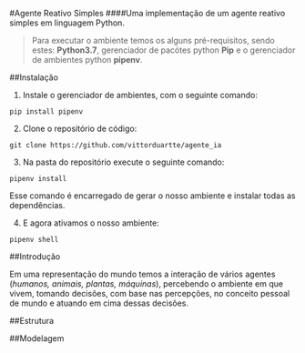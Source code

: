 #Agente Reativo Simples
####Uma implementação de um agente reativo simples em linguagem Python.

> Para executar o ambiente temos os alguns pré-requisitos, sendo estes: **Python3.7**, gerenciador de pacótes python **Pip** e o gerenciador de ambientes python **pipenv**.

##Instalação

1. Instale o gerenciador de ambientes, com o seguinte comando:

``pip install pipenv``

2. Clone o repositório de código:

``git clone https://github.com/vittorduartte/agente_ia``

3. Na pasta do repositório execute o seguinte comando:

``pipenv install``

Esse comando é encarregado de gerar o nosso ambiente e instalar todas as dependências.

4. E agora ativamos o nosso ambiente:

``pipenv shell``




##Introdução

Em uma representação do mundo temos a interação de vários agentes (*humanos, animais, plantas, máquinas*), percebendo o ambiente em que vivem, tomando decisões, com base nas percepções, no conceito pessoal de mundo e atuando em cima dessas decisões.   

##Estrutura

##Modelagem